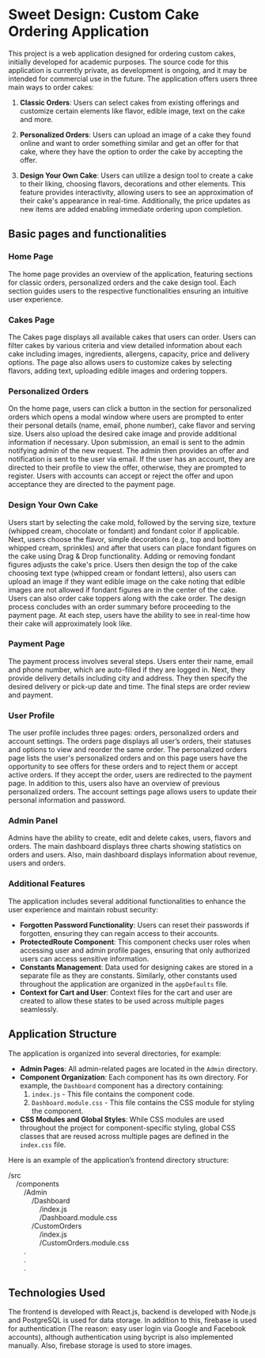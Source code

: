 # Sweet Design: Custom Cake Ordering Application

This project is a web application designed for ordering custom cakes, initially developed for academic purposes. The source code for this application is currently private, as development is ongoing, and it may be intended for commercial use in the future. The application offers users three main ways to order cakes:


1. **Classic Orders**: Users can select cakes from existing offerings and customize certain elements like flavor, edible image, text on the cake and more.

2. **Personalized Orders**: Users can upload an image of a cake they found online and want to order something similar and get an offer for that cake, where they have the option to order the cake by accepting the offer.

3. **Design Your Own Cake**: Users can utilize a design tool to create a cake to their liking, choosing flavors, decorations and other elements. This feature provides interactivity, allowing users to see an approximation of their cake's appearance in real-time. Additionally, the price updates as new items are added enabling immediate ordering upon completion.

## Basic pages and functionalities

### Home Page

The home page provides an overview of the application, featuring sections for classic orders, personalized orders and the cake design tool. Each section guides users to the respective functionalities ensuring an intuitive user experience.

### Cakes Page

The Cakes page displays all available cakes that users can order. Users can filter cakes by various criteria and view detailed information about each cake including images, ingredients, allergens, capacity, price and delivery options. The page also allows users to customize cakes by selecting flavors, adding text, uploading edible images and ordering toppers.

### Personalized Orders

On the home page, users can click a button in the section for personalized orders which opens a modal window where users are prompted to enter their personal details (name, email, phone number), cake flavor and serving size. Users also upload the desired cake image and provide additional information if necessary. Upon submission, an email is sent to the admin notifying admin of the new request. The admin then provides an offer and notification is sent to the user via email. If the user has an account, they are directed to their profile to view the offer, otherwise, they are prompted to register. Users with accounts can accept or reject the offer and upon acceptance they are directed to the payment page.

### Design Your Own Cake

Users start by selecting the cake mold, followed by the serving size, texture (whipped cream, chocolate or fondant) and fondant color if applicable. Next, users choose the flavor, simple decorations (e.g., top and bottom whipped cream, sprinkles) and after that users can place fondant figures on the cake using Drag & Drop functionality. Adding or removing fondant figures adjusts the cake's price. Users then design the top of the cake choosing text type (whipped cream or fondant letters), also users can upload an image if they want edible image on the cake noting that edible images are not allowed if fondant figures are in the center of the cake. Users can also order cake toppers along with the cake order. The design process concludes with an order summary before proceeding to the payment page. At each step, users have the ability to see in real-time how their cake will approximately look like.

### Payment Page

The payment process involves several steps. Users enter their name, email and phone number, which are auto-filled if they are logged in. Next, they provide delivery details including city and address. They then specify the desired delivery or pick-up date and time. The final steps are order review and payment.

### User Profile

The user profile includes three pages: orders, personalized orders and account settings. The orders page displays all user’s orders, their statuses and options to view and reorder the same order. The personalized orders page lists the user's personalized orders and on this page users have the opportunity to see offers for these orders and to reject them or accept active orders. If they accept the order, users are redirected to the payment page. In addition to this, users also have an overview of previous personalized orders. The account settings page allows users to update their personal information and password.

### Admin Panel

Admins have the ability to create, edit and delete cakes, users, flavors and orders. The main dashboard displays three charts showing statistics on orders and users. Also, main dashboard displays information about revenue, users and orders.

### Additional Features

The application includes several additional functionalities to enhance the user experience and maintain robust security:

- **Forgotten Password Functionality**: Users can reset their passwords if forgotten, ensuring they can regain access to their accounts.
- **ProtectedRoute Component**: This component checks user roles when accessing user and admin profile pages, ensuring that only authorized users can access sensitive information.
- **Constants Management**: Data used for designing cakes are stored in a separate file as they are constants. Similarly, other constants used throughout the application are organized in the `appDefaults` file.
- **Context for Cart and User**: Context files for the cart and user are created to allow these states to be used across multiple pages seamlessly.

## Application Structure

The application is organized into several directories, for example:

- **Admin Pages**: All admin-related pages are located in the `Admin` directory.
- **Component Organization**: Each component has its own directory. For example, the `Dashboard` component has a directory containing:
  1. `index.js` - This file contains the component code.
  2. `Dashboard.module.css` - This file contains the CSS module for styling the component.
- **CSS Modules and Global Styles**: While CSS modules are used throughout the project for component-specific styling, global CSS classes that are reused across multiple pages are defined in the `index.css` file.

Here is an example of the application’s frontend directory structure:

/src<br>
&nbsp;&nbsp;&nbsp;&nbsp;/components<br>
&nbsp;&nbsp;&nbsp;&nbsp;&nbsp;&nbsp;&nbsp;&nbsp;/Admin<br>
&nbsp;&nbsp;&nbsp;&nbsp;&nbsp;&nbsp;&nbsp;&nbsp;&nbsp;&nbsp;&nbsp;&nbsp;/Dashboard<br>
&nbsp;&nbsp;&nbsp;&nbsp;&nbsp;&nbsp;&nbsp;&nbsp;&nbsp;&nbsp;&nbsp;&nbsp;&nbsp;&nbsp;&nbsp;&nbsp;/index.js<br>
&nbsp;&nbsp;&nbsp;&nbsp;&nbsp;&nbsp;&nbsp;&nbsp;&nbsp;&nbsp;&nbsp;&nbsp;&nbsp;&nbsp;&nbsp;&nbsp;/Dashboard.module.css<br>
&nbsp;&nbsp;&nbsp;&nbsp;&nbsp;&nbsp;&nbsp;&nbsp;&nbsp;&nbsp;&nbsp;&nbsp;/CustomOrders<br>
&nbsp;&nbsp;&nbsp;&nbsp;&nbsp;&nbsp;&nbsp;&nbsp;&nbsp;&nbsp;&nbsp;&nbsp;&nbsp;&nbsp;&nbsp;&nbsp;/index.js<br>
&nbsp;&nbsp;&nbsp;&nbsp;&nbsp;&nbsp;&nbsp;&nbsp;&nbsp;&nbsp;&nbsp;&nbsp;&nbsp;&nbsp;&nbsp;&nbsp;/CustomOrders.module.css<br>
&nbsp;&nbsp;&nbsp;&nbsp;&nbsp;&nbsp;&nbsp;&nbsp;.<br>
&nbsp;&nbsp;&nbsp;&nbsp;&nbsp;&nbsp;&nbsp;&nbsp;.<br>
&nbsp;&nbsp;&nbsp;&nbsp;&nbsp;&nbsp;&nbsp;&nbsp;.<br>


## Technologies Used

The frontend is developed with React.js, backend is developed with Node.js and PostgreSQL is used for data storage. In addition to this, firebase is used for authentication (The reason: easy user login via Google and Facebook accounts), although authentication using bycript is also implemented manually. Also, firebase storage is used to store images.


